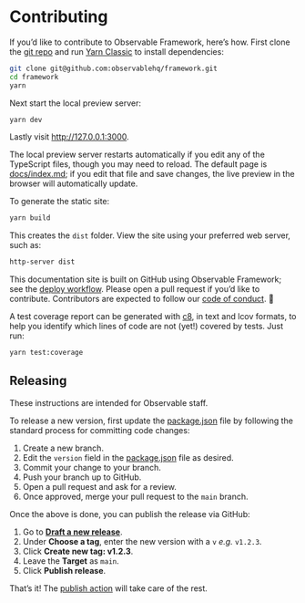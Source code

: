 # Contributing

If you’d like to contribute to Observable Framework, here’s how. First clone the [git repo](https://github.com/observablehq/framework) and run [Yarn Classic](https://classic.yarnpkg.com/lang/en/docs/install/) to install dependencies:

```sh
git clone git@github.com:observablehq/framework.git
cd framework
yarn
```

Next start the local preview server:

```sh
yarn dev
```

Lastly visit <http://127.0.0.1:3000>.

The local preview server restarts automatically if you edit any of the TypeScript files, though you may need to reload. The default page is [docs/index.md](https://github.com/observablehq/framework/blob/main/docs/index.md?plain=1); if you edit that file and save changes, the live preview in the browser will automatically update.

To generate the static site:

```sh
yarn build
```

This creates the `dist` folder. View the site using your preferred web server, such as:

```sh
http-server dist
```

This documentation site is built on GitHub using Observable Framework; see the [deploy workflow](https://github.com/observablehq/framework/blob/main/.github/workflows/deploy.yml). Please open a pull request if you’d like to contribute. Contributors are expected to follow our [code of conduct](https://github.com/observablehq/.github/blob/master/CODE_OF_CONDUCT.md). 🙏

A test coverage report can be generated with [c8](https://github.com/bcoe/c8), in text and lcov formats, to help you identify which lines of code are not (yet!) covered by tests. Just run:

```bash
yarn test:coverage
```

## Releasing

<div class="note">These instructions are intended for Observable staff.</div>

To release a new version, first update the [package.json](https://github.com/observablehq/framework/blob/main/package.json) file by following the standard process for committing code changes:

1. Create a new branch.
2. Edit the `version` field in the [package.json](https://github.com/observablehq/framework/blob/main/package.json) file as desired.
3. Commit your change to your branch.
4. Push your branch up to GitHub.
5. Open a pull request and ask for a review.
6. Once approved, merge your pull request to the `main` branch.

Once the above is done, you can publish the release via GitHub:

1. Go to [**Draft a new release**](https://github.com/observablehq/framework/releases/new).
2. Under **Choose a tag**, enter the new version with a `v` *e.g.* `v1.2.3`.
3. Click **Create new tag: v1.2.3**.
4. Leave the **Target** as `main`.
5. Click **Publish release**.

That’s it! The [publish action](https://github.com/observablehq/framework/actions/workflows/publish.yml) will take care of the rest.

